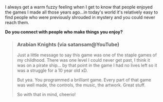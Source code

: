
I always get a warm fuzzy feeling when I get to know that people enjoyed
the games I made all those years ago...in today's world it's relatively
easy to find people who were previously shrouded in mystery and you
could never reach them.

**Do you connect with people who make things you enjoy?**

> ### Arabian Knights (via satansam@YouTube)
>
> <div>
>
> Just a little message to say this game was one of the staple games of
> my childhood. There was one level I could never get past, I think it
> was on a pirate ship... by that point in the game I had no lives left
> so it was a struggle for a 10 year old xD.
>
> But yea. You programmed a brilliant game. Every part of that game was
> well made, the controls, the music, the artwork. Great stuff.
>
> So with that in mind, cheerio!
>
> </div>

